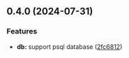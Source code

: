 ## 0.4.0 (2024-07-31)


### Features

* **db:** support psql database ([2fc6812](https://github.com/l4rm4nd/Django-Ultimate/commit/2fc6812fc4b804906c5be4c107697a462eec70a6))

